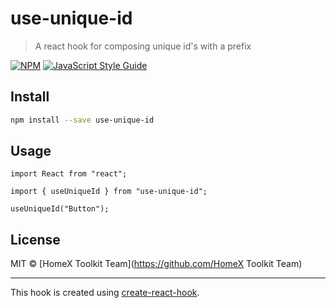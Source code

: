 # use-unique-id

> A react hook for composing unique id&#x27;s with a prefix

[![NPM](https://img.shields.io/npm/v/use-unique-id.svg)](https://www.npmjs.com/package/use-unique-id) [![JavaScript Style Guide](https://img.shields.io/badge/code_style-standard-brightgreen.svg)](https://standardjs.com)

## Install

```bash
npm install --save use-unique-id
```

## Usage

```tsx
import React from "react";

import { useUniqueId } from "use-unique-id";

useUniqueId("Button");
```

## License

MIT © [HomeX Toolkit Team](https://github.com/HomeX Toolkit Team)

---

This hook is created using [create-react-hook](https://github.com/hermanya/create-react-hook).
